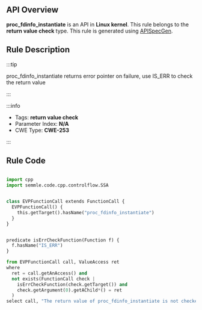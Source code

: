 ---
---


## API Overview
**proc_fdinfo_instantiate** is an API in **Linux kernel**. This rule belongs to the **return value check** type. This rule is generated using [APISpecGen](../../tools/APISpecGen).
## Rule Description

:::tip

proc_fdinfo_instantiate returns error pointer on failure, use IS_ERR to check the return value

:::

:::info

- Tags: **return value check**
- Parameter Index: **N/A**
- CWE Type: **CWE-253**

:::

## Rule Code
```python

import cpp
import semmle.code.cpp.controlflow.SSA


class EVPFunctionCall extends FunctionCall {
  EVPFunctionCall() {
    this.getTarget().hasName("proc_fdinfo_instantiate")
  }
}


predicate isErrCheckFunction(Function f) {
  f.hasName("IS_ERR") 
}

from EVPFunctionCall call, ValueAccess ret
where
  ret = call.getAnAccess() and
  not exists(FunctionCall check |
    isErrCheckFunction(check.getTarget()) and
    check.getArgument(0).getAChild*() = ret
  )
select call, "The return value of proc_fdinfo_instantiate is not checked with IS_ERR."
    
```